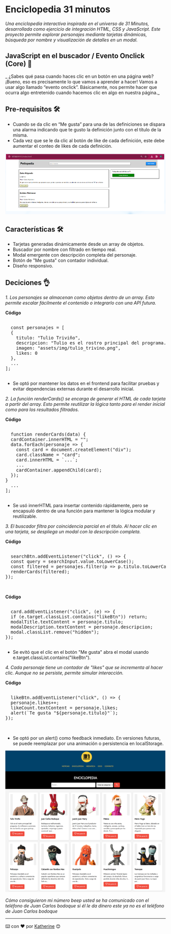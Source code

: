 # Enciclopedia 31 minutos 

_Una enciclopedia interactiva inspirada en el universo de 31 Minutos, desarrollada como ejercicio de integración HTML, CSS y JavaScript. Este proyecto permite explorar personajes mediante tarjetas dinámicas, búsqueda por nombre y visualización de detalles en un modal._

## JavaScript en el buscador / Evento Onclick (Core) 🚀

_ ¿Sabes qué pasa cuando haces clic en un botón en una página web? ¡Bueno, eso es precisamente lo que vamos a aprender a hacer! Vamos a usar algo llamado “evento onclick”. Básicamente, nos permite hacer que ocurra algo entretenido cuando hacemos clic en algo en nuestra página._

## Pre-requisitos 🛠️

- Cuando se da clic en “Me gusta” para una de las definiciones se dispara una alarma indicando que te gusto la definición junto con el título de la misma.
- Cada vez que se le da clic al botón de like de cada definición, este debe aumentar el conteo de likes de cada definición.

![Vista previa del ejercicio](assets/img/ejercicio.png)



## Características 🛠️

- Tarjetas generadas dinámicamente desde un array de objetos.
- Buscador por nombre con filtrado en tiempo real.
- Modal emergente con descripción completa del personaje.
- Botón de "Me gusta" con contador individual.
- Diseño responsivo.
  
## Deciciones 👌

_1. Los personajes se almacenan como objetos dentro de un array. Esto permite escalar fácilmente el contenido o integrarlo con una API futura._


**Código**  
<pre> 
  const personajes = [
  {
    titulo: "Tulio Triviño",
    descripcion: "Tulio es el rostro principal del programa...",
    imagen: "assets/img/tulio_trivino.png",
    likes: 0
  },
  ...
];
  </pre>

- Se optó por mantener los datos en el frontend para facilitar pruebas y evitar dependencias externas durante el desarrollo inicial.

_2. La función renderCards() se encarga de generar el HTML de cada tarjeta a partir del array. Esto permite reutilizar la lógica tanto para el render inicial como para los resultados filtrados._


**Código**  
<pre> 
  function renderCards(data) {
  cardContainer.innerHTML = "";
  data.forEach(personaje => {
    const card = document.createElement("div");
    card.className = "card";
    card.innerHTML = `...`;
    ...
    cardContainer.appendChild(card);
  });
}
  ...
];
  </pre>

- Se usó innerHTML para insertar contenido rápidamente, pero se encapsuló dentro de una función para mantener la lógica modular y reutilizable.
  
_3. El buscador filtra por coincidencia parcial en el título. Al hacer clic en una tarjeta, se despliega un modal con la descripción completa._


**Código**  
<pre> 
  searchBtn.addEventListener("click", () => {
  const query = searchInput.value.toLowerCase();
  const filtered = personajes.filter(p => p.titulo.toLowerCase().includes(query));
  renderCards(filtered);
});

  </pre>

**Código**  
<pre> 
  card.addEventListener("click", (e) => {
  if (e.target.classList.contains("likeBtn")) return;
  modalTitle.textContent = personaje.titulo;
  modalDescription.textContent = personaje.descripcion;
  modal.classList.remove("hidden");
});
  </pre>

- Se evitó que el clic en el botón "Me gusta" abra el modal usando e.target.classList.contains("likeBtn").

_4. Cada personaje tiene un contador de "likes" que se incrementa al hacer clic. Aunque no se persiste, permite simular interacción._


**Código**  
<pre> 
  likeBtn.addEventListener("click", () => {
  personaje.likes++;
  likeCount.textContent = personaje.likes;
  alert(`Te gusta "${personaje.titulo}"`);
});

  </pre>

- Se optó por un alert() como feedback inmediato. En versiones futuras, se puede reemplazar por una animación o persistencia en localStorage.

![Vista previa](assets/img/finalxd.png)



_Cómo consiguieron mi número beep usted se ha comunicado con el teléfono de Juan Carlos bodoque si él le da dinero este ya no es el teléfono de Juan Carlos bodoque_

---
⌨️ con ❤️ por [Katherine](https://github.com/mckateturry) 😊

